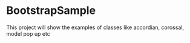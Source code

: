 # BootstrapSample
This project will show the examples of classes like accordian, corossal, model pop up etc
